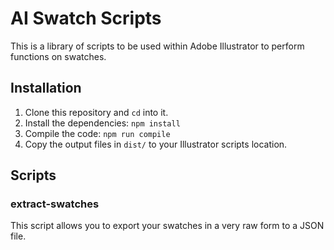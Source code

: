 # AI Swatch Scripts

This is a library of scripts to be used within Adobe Illustrator to perform functions on swatches.

## Installation

1. Clone this repository and `cd` into it.
2. Install the dependencies: `npm install` 
3. Compile the code: `npm run compile`
4. Copy the output files in `dist/` to your Illustrator scripts location.

## Scripts

### extract-swatches

This script allows you to export your swatches in a very raw form to a JSON file.
